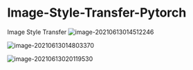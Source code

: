 # Image-Style-Transfer-Pytorch
Image Style Transfer
![image-20210613014512246](https://gitee.com/Chillstep/ChillstepPictures/raw/master/master/image-20210613014512246.png)

![image-20210613014803370](https://gitee.com/Chillstep/ChillstepPictures/raw/master/master/image-20210613014803370.png)

![image-20210613020119530](https://gitee.com/Chillstep/ChillstepPictures/raw/master/master/image-20210613020119530.png)

